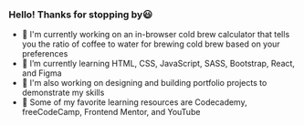 ### Hello! Thanks for stopping by😃

- 🌟 I'm currently working on an in-browser cold brew calculator that tells you the ratio of coffee to water for brewing cold brew based on your preferences
- 🌟 I’m currently learning HTML, CSS, JavaScript, SASS, Bootstrap, React, and Figma
- 🌟 I'm also working on designing and building portfolio projects to demonstrate my skills
- 🌟 Some of my favorite learning resources are Codecademy, freeCodeCamp, Frontend Mentor, and YouTube
<!--
**cd-codes/cd-codes** is a ✨ _special_ ✨ repository because its `README.md` (this file) appears on your GitHub profile.

Here are some ideas to get you started:

- 🔭 I’m currently working on ...
- 🌱 I’m currently learning ...
- 👯 I’m looking to collaborate on ...
- 🤔 I’m looking for help with ...
- 💬 Ask me about ...
- 📫 How to reach me: ...
- 😄 Pronouns: ...
- ⚡ Fun fact: ...
-->
